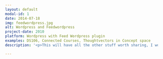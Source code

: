 ```yaml
---
layout: default
modal-id: 1
date: 2014-07-18
img: feedwordpress.jpg
alt: Wordpress and Feedwordpress
project-date: 2010
platform: Wordpress with Feed Wordpress plugin
examples: DS106, Connected Courses, Thoughtvectors in Concept space
description: '<p>This will have all the other stuff worth sharing, I wonder how long content will work!</p><p>Another paragraph.</p>'

---
```

